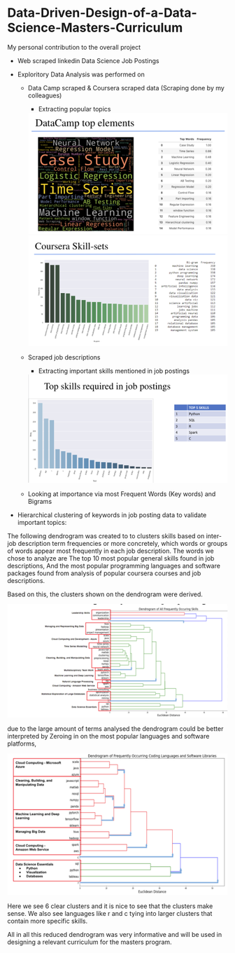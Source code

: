 # Data-Driven-Design-of-a-Data-Science-Masters-Curriculum

My personal contribution to the overall project 
- Web scraped linkedin Data Science Job Postings 
- Exploritory Data Analysis was performed on 
  - Data Camp scraped & Coursera scraped data (Scraping done by my colleagues)
    - Extracting popular topics
    
    <img src="https://github.com/kamalmukhalalaty/Data-Driven-Design-of-a-Data-Science-Masters-Curriculum/blob/main/Images/datacamp_skills.png">
    <img src="https://github.com/kamalmukhalalaty/Data-Driven-Design-of-a-Data-Science-Masters-Curriculum/blob/main/Images/coursera_skills.png">
    
  - Scraped job descriptions
    - Extracting important skills mentioned in job postings
    
    <img src="https://github.com/kamalmukhalalaty/Data-Driven-Design-of-a-Data-Science-Masters-Curriculum/blob/main/Images/skills_from_jobs.png">
    
  - Looking at importance via most Frequent Words (Key words) and Bigrams

- Hierarchical clustering of keywords in job posting data to validate important topics:

The following dendrogram was created to to clusters skills based on inter-job description term frequencies or more concretely, which words or groups of words appear most frequently in each job description. The words we chose to analyze are The top 10 most popular general  skills found in job descriptions, And the most popular programming languages and software packages found from analysis of popular coursera courses and job descriptions.

Based on this, the clusters shown on the dendrogram were derived. 

<img src="https://github.com/kamalmukhalalaty/Data-Driven-Design-of-a-Data-Science-Masters-Curriculum/blob/main/Images/dendrogram_1.png">

due to the large amount of terms analysed the dendrogram could be better interpreted by
Zeroing in on the most popular languages and software platforms, 


<img src="https://github.com/kamalmukhalalaty/Data-Driven-Design-of-a-Data-Science-Masters-Curriculum/blob/main/Images/dendrogram_2.png">


Here we see 6 clear clusters and it is nice to see that the clusters make sense. We also see languages like r and c tying into larger clusters that contain more specific skills. 

All in all this reduced dendrogram was very informative and will be used in designing a relevant curriculum for the masters program.
